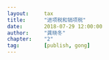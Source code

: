 ```yaml
---  
layout:     tax   
title:      "进项税和销项税"  
date:       2018-07-29 12:00:00  
author:     "龚晓冬"  
chapter:	"2"
tag:		[publish, gong] 
--- 
```


